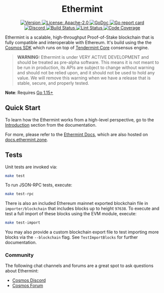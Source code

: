 <!--
parent:
  order: false
-->

<div align="center">
  <h1> Ethermint </h1>
</div>

<div align="center">
  <a href="https://github.com/jiujiteiro/ethermint/releases/latest">
    <img alt="Version" src="https://img.shields.io/github/tag/jiujiteiro/ethermint.svg" />
  </a>
  <a href="https://github.com/jiujiteiro/ethermint/blob/main/LICENSE">
    <img alt="License: Apache-2.0" src="https://img.shields.io/github/license/jiujiteiro/ethermint.svg" />
  </a>
  <a href="https://pkg.go.dev/github.com/jiujiteiro/ethermint?tab=doc">
    <img alt="GoDoc" src="https://godoc.org/github.com/jiujiteiro/ethermint?status.svg" />
  </a>
  <a href="https://goreportcard.com/report/github.com/jiujiteiro/ethermint">
    <img alt="Go report card" src="https://goreportcard.com/badge/github.com/jiujiteiro/ethermint"/>
  </a>
</div>
<div align="center">
  <a href="https://discord.gg/AzefAFd">
    <img alt="Discord" src="https://img.shields.io/discord/669268347736686612.svg" />
  </a>
  <a href="https://github.com/jiujiteiro/ethermint/actions?query=workflow%3ABuild">
    <img alt="Build Status" src="https://github.com/jiujiteiro/ethermint/workflows/Build/badge.svg" />
  </a>
  <a href="https://github.com/jiujiteiro/ethermint/actions?query=workflow%3ALint">
    <img alt="Lint Status" src="https://github.com/jiujiteiro/ethermint/workflows/Lint/badge.svg" />
  </a>
  <a href="https://codecov.io/gh/jiujiteiro/ethermint">
    <img alt="Code Coverage" src="https://codecov.io/gh/jiujiteiro/ethermint/branch/main/graph/badge.svg" />
  </a>
</div>

Ethermint is a scalable, high-throughput Proof-of-Stake blockchain that is fully compatible and
interoperable with Ethereum. It's build using the the [Cosmos SDK](https://github.com/cosmos/cosmos-sdk/) which runs on top of [Tendermint Core](https://github.com/tendermint/tendermint) consensus engine.

> **WARNING:** Ethermint is under VERY ACTIVE DEVELOPMENT and should be treated as pre-alpha software. This means it is not meant to be run in production, its APIs are subject to change without warning and should not be relied upon, and it should not be used to hold any value. We will remove this warning when we have a release that is stable, secure, and properly tested.

**Note**: Requires [Go 1.15+](https://golang.org/dl/)

## Quick Start

To learn how the Ethermint works from a high-level perspective, go to the [Introduction](./docs/intro/overview.md) section from the documentation.

For more, please refer to the [Ethermint Docs](./docs/), which are also hosted on [docs.ethermint.zone](https://docs.ethermint.zone/).

## Tests

Unit tests are invoked via:

```bash
make test
```

To run JSON-RPC tests, execute:

```bash
make test-rpc
```

There is also an included Ethereum mainnet exported blockchain file in `importer/blockchain`
that includes blocks up to height `97638`. To execute and test a full import of
these blocks using the EVM module, execute:

```bash
make test-import
```

You may also provide a custom blockchain export file to test importing more blocks
via the `--blockchain` flag. See `TestImportBlocks` for further documentation.

### Community

The following chat channels and forums are a great spot to ask questions about Ethermint:

- [Cosmos Discord](https://discord.gg/W8trcGV)
- [Cosmos Forum](https://forum.cosmos.network)
